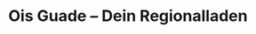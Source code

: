 ---
title: "Ois Guade – Dein Regionalladen"
url: /hollabrunn/ois-guade-dein-regionalladen/
shop: Lebensmittel
---